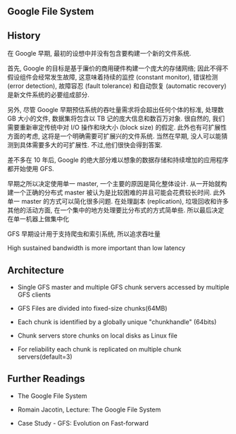 Google File System
---


## History

在 Google 早期, 最初的设想中并没有包含要构建一个新的文件系统.


首先, Google 的目标是基于廉价的商用硬件构建一个庞大的存储网络; 因此不得不假设组件会经常发生故障, 这意味着持续的监控 (constant monitor), 错误检测 (error detection), 故障容忍 (fault tolerance) 和自动恢复 (automatic recovery) 是新文件系统的必要组成部分.

另外, 尽管 Google 早期预估系统的吞吐量需求将会超出任何个体的标准, 处理数 GB 大小的文件, 数据集将包含以 TB 记的庞大信息和数百万对象. 很自然的, 我们需要重新审定传统中对 I/O 操作和块大小 (block size) 的假定. 此外也有可扩展性方面的考虑, 这将是一个明确需要可扩展兴的文件系统. 当然在早期, 没人可以能猜测到具体需要多大的可扩展性. 不过,他们很快会得到答案.

差不多在 10 年后, Google 的绝大部分难以想象的数据存储和持续增加的应用程序都开始使用 GFS.


早期之所以决定使用单一 master, 一个主要的原因是简化整体设计. 从一开始就构建一个正确的分布式 master 被认为是比较困难的并且可能会花费较长时间. 此外单一 master 的方式可以简化很多问题. 在处理副本 (replication), 垃圾回收和许多其他的活动方面, 在一个集中的地方处理要比分布式的方式简单些. 所以最后决定在单一机器上做集中化



GFS 早期设计用于支持爬虫和索引系统, 所以追求吞吐量

<div class="alert alert-warn">
High sustained bandwidth is more important than low latency
</div>


## Architecture

*  Single GFS master and multiple GFS chunk servers accessed by multiple GFS clients

*  GFS Files are divided into fixed-size chunks(64MB)

*  Each chunk is identified by a globally unique "chunkhandle" (64bits)

*  Chunk servers store chunks on local disks as Linux file

*  For reliability each chunk is replicated on multiple chunk servers(default=3)



## Further Readings

* The Google File System

* Romain Jacotin, Lecture: The Google File System

* Case Study - GFS: Evolution on Fast-forward
